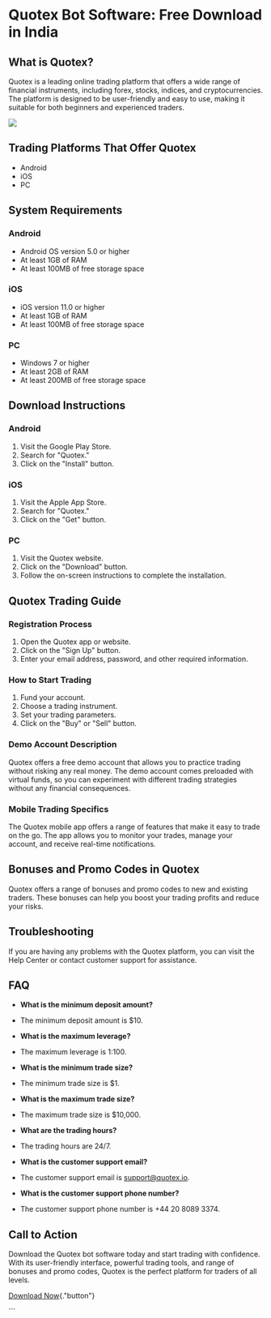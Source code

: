 # Quotex Bot Software: Free Download in India

## What is Quotex?

Quotex is a leading online trading platform that offers a wide range of
financial instruments, including forex, stocks, indices, and
cryptocurrencies. The platform is designed to be user-friendly and easy
to use, making it suitable for both beginners and experienced traders.

[![](https://static.quotex.io/files/10_en/300_250.jpg)](https://traff.sbs/brokerqxlid)

## Trading Platforms That Offer Quotex

-   Android
-   iOS
-   PC

## System Requirements

### Android

-   Android OS version 5.0 or higher
-   At least 1GB of RAM
-   At least 100MB of free storage space

### iOS

-   iOS version 11.0 or higher
-   At least 1GB of RAM
-   At least 100MB of free storage space

### PC

-   Windows 7 or higher
-   At least 2GB of RAM
-   At least 200MB of free storage space

## Download Instructions

### Android

1.  Visit the Google Play Store.
2.  Search for "Quotex."
3.  Click on the "Install" button.

### iOS

1.  Visit the Apple App Store.
2.  Search for "Quotex."
3.  Click on the "Get" button.

### PC

1.  Visit the Quotex website.
2.  Click on the "Download" button.
3.  Follow the on-screen instructions to complete the installation.

## Quotex Trading Guide

### Registration Process

1.  Open the Quotex app or website.
2.  Click on the "Sign Up" button.
3.  Enter your email address, password, and other required information.

### How to Start Trading

1.  Fund your account.
2.  Choose a trading instrument.
3.  Set your trading parameters.
4.  Click on the "Buy" or "Sell" button.

### Demo Account Description

Quotex offers a free demo account that allows you to practice trading
without risking any real money. The demo account comes preloaded with
virtual funds, so you can experiment with different trading strategies
without any financial consequences.

### Mobile Trading Specifics

The Quotex mobile app offers a range of features that make it easy to
trade on the go. The app allows you to monitor your trades, manage your
account, and receive real-time notifications.

## Bonuses and Promo Codes in Quotex

Quotex offers a range of bonuses and promo codes to new and existing
traders. These bonuses can help you boost your trading profits and
reduce your risks.

## Troubleshooting

If you are having any problems with the Quotex platform, you can visit
the Help Center or contact customer support for assistance.

## FAQ

-   **What is the minimum deposit amount?**
-   The minimum deposit amount is \$10.



-   **What is the maximum leverage?**
-   The maximum leverage is 1:100.



-   **What is the minimum trade size?**
-   The minimum trade size is \$1.



-   **What is the maximum trade size?**
-   The maximum trade size is \$10,000.



-   **What are the trading hours?**
-   The trading hours are 24/7.



-   **What is the customer support email?**
-   The customer support email is support@quotex.io.



-   **What is the customer support phone number?**
-   The customer support phone number is +44 20 8089 3374.

## Call to Action

Download the Quotex bot software today and start trading with
confidence. With its user-friendly interface, powerful trading tools,
and range of bonuses and promo codes, Quotex is the perfect platform for
traders of all levels.

[Download Now](\%22https://traff.sbs/quotexonelink\%22){."button"}

\`\`\`

